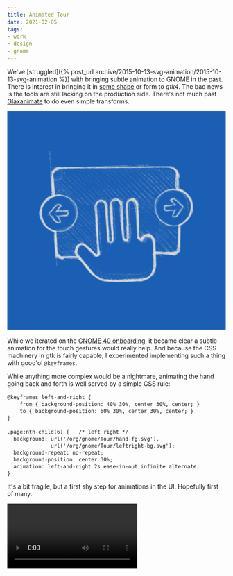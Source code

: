 ```yaml
---
title: Animated Tour
date: 2021-02-05
tags:
- work
- design
- gnome
---
```


We've [struggled]({% post_url archive/2015-10-13-svg-animation/2015-10-13-svg-animation %}) with bringing subtle animation to GNOME in the past. There is interest in bringing it in [some shape](https://gitlab.gnome.org/GNOME/gtk/-/tree/wip/otte/lottie) or form to *gtk4*. The bad news is the tools are still lacking on the production side. There's not much past [Glaxanimate](https://glaxnimate.mattbas.org/) to do even simple transforms.

![Tour Storyboard](sketch-ws.png)

While we iterated on the [GNOME 40 onboarding](https://gitlab.gnome.org/Teams/Design/os-mockups/-/issues/79), it became clear a subtle animation for the touch gestures would really help. And because the CSS machinery in gtk is fairly capable, I experimented implementing such a thing with good'ol `@keyframes`.

While anything more complex would be a nightmare, animating the hand going back and forth is well served by a simple CSS rule:

```
@keyframes left-and-right {
    from { background-position: 40% 30%, center 30%, center; }
    to { background-position: 60% 30%, center 30%, center; }
}

.page:nth-child(6) {   /* left right */
  background: url('/org/gnome/Tour/hand-fg.svg'),
              url('/org/gnome/Tour/leftright-bg.svg');
  background-repeat: no-repeat;
  background-position: center 30%;
  animation: left-and-right 2s ease-in-out infinite alternate;
}
```

It's a bit fragile, but a first shy step for animations in the UI. Hopefully first of many.

<video controls autoplay loop class="image full">
<source src="{{site.url}}{{page.url}}css-anim.webm" type="video/webm">
<source src="{{site.url}}{{page.url}}css-anim.mp4" type="video/mp4">
</video>